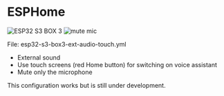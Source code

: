 # ESPHome

![ESP32 S3 BOX 3](https://github.com/Rep-Hueman/ESPHome/assets/28707705/e3750bf0-ef68-4a7c-8abd-02994cde36e9)  ![mute mic](https://github.com/Rep-Hueman/ESPHome/assets/28707705/2565768b-6fd5-4915-8649-2dc77e8e844f)

File: esp32-s3-box3-ext-audio-touch.yml

- External sound
- Use touch screens (red Home button) for switching on voice assistant
- Mute only the microphone

This configuration works but is still under development.
